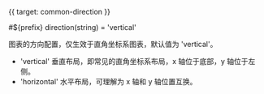 {{ target: common-direction }}

<!-- DirectionType -->

#${prefix} direction(string) = 'vertical'

图表的方向配置，仅生效于直角坐标系图表，默认值为 'vertical'。

- 'vertical' 垂直布局，即常见的直角坐标系布局，x 轴位于底部，y 轴位于左侧。
- 'horizontal' 水平布局，可理解为 x 轴和 y 轴位置互换。
